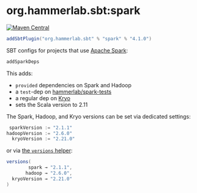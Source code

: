 # org.hammerlab.sbt:spark

[![Maven Central](https://img.shields.io/badge/maven%20central-4.1.0-green.svg)](http://search.maven.org/#search%7Cga%7C1%7Cg%3A%22org.hammerlab.sbt%22%20a%3A%spark%22)

```scala
addSbtPlugin("org.hammerlab.sbt" % "spark" % "4.1.0")
```

SBT configs for projects that use [Apache Spark](http://spark.apache.org/):

```scala
addSparkDeps
```

This adds:
- `provided` dependencies on Spark and Hadoop
- a `test`-dep on [hammerlab/spark-tests](https://github.com/hammerlab/spark-tests)
- a regular dep on [Kryo](https://github.com/EsotericSoftware/kryo)
- sets the Scala version to 2.11

The Spark, Hadoop, and Kryo versions can be set via dedicated settings:

```scala
 sparkVersion := "2.1.1"
hadoopVersion := "2.6.0"
  kryoVersion := "2.21.0"
```

or via [the `versions` helper](../versions):

```scala
versions(
        spark → "2.1.1",
       hadoop → "2.6.0",
  kryoVersion → "2.21.0"
)
```
